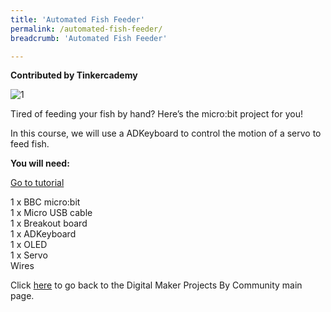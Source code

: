 ```yaml
---
title: 'Automated Fish Feeder'
permalink: /automated-fish-feeder/
breadcrumb: 'Automated Fish Feeder'

---
```


**Contributed by Tinkercademy**

![1](/images/in-schools/digital-maker/projects/smart-home/automated-fish-feeder.jpg)

Tired of feeding your fish by hand? Here’s the micro:bit project for you!<br>

In this course, we will use a ADKeyboard to control the motion of a servo to feed fish.<br>


**You will need:**<br>

<a href="https://tinkercademy.com/tutorials/fish-feeder/" target="_blank">Go to tutorial</a> <br>

1 x BBC micro:bit<br>
1 x Micro USB cable<br>
1 x Breakout board<br>
1 x ADKeyboard<br>
1 x OLED<br>
1 x Servo<br>
Wires<br>


Click [here](/in-schools/digital-maker/projects/) to go back to the Digital Maker Projects By Community main page.
